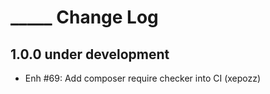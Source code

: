 # _____ Change Log

## 1.0.0 under development

- Enh #69: Add composer require checker into CI (xepozz)
